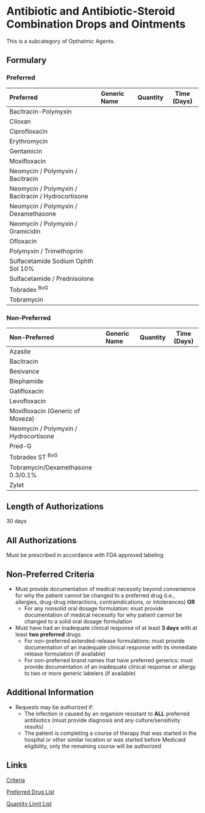 # Antibiotic and Antibiotic-Steroid Combination Drops and Ointments

This is a subcategory of Opthalmic Agents.

## Formulary

### Preferred

| Preferred                                    | Generic Name | Quantity | Time (Days) |
| :------------------------------------------- | :----------- | :------: | :---------: |
| Bacitracin-Polymyxin                         |              |          |             |
| Ciloxan                                      |              |          |             |
| Ciprofloxacin                                |              |          |             |
| Erythromycin                                 |              |          |             |
| Gentamicin                                   |              |          |             |
| Moxifloxacin                                 |              |          |             |
| Neomycin / Polymyxin / Bacitracin                |              |          |             |
| Neomycin / Polymyxin / Bacitracin / Hydrocortisone |              |          |             |
| Neomycin / Polymyxin / Dexamethasone             |              |          |             |
| Neomycin / Polymyxin / Gramicidin                |              |          |             |
| Ofloxacin                                    |              |          |             |
| Polymyxin / Trimethoprim                       |              |          |             |
| Sulfacetamide Sodium Ophth Sol 10%           |              |          |             |
| Sulfacetamide / Prednisolone                   |              |          |             |
| Tobradex <sup>BvG</sup>                                 |              |          |             |
| Tobramycin                                   |              |          |             |

### Non-Preferred

| Non-Preferred                     | Generic Name | Quantity | Time (Days) |
| :-------------------------------- | :----------- | :------: | :---------: |
| Azasite                           |              |          |             |
| Bacitracin                        |              |          |             |
| Besivance                         |              |          |             |
| Blephamide                        |              |          |             |
| Gatifloxacin                      |              |          |             |
| Levofloxacin                      |              |          |             |
| Moxifloxacin (Generic of Moxeza)  |              |          |             |
| Neomycin / Polymyxin / Hydrocortisone |              |          |             |
| Pred-G                            |              |          |             |
| Tobradex ST <sup>BvG</sup>                   |              |          |             |
| Tobramycin/Dexamethasone 0.3/0.1% |              |          |             |
| Zylet                             |              |          |             |

## Length of Authorizations

30 days

## All Authorizations

Must be prescribed in accordance with FDA approved labeling

## Non-Preferred Criteria

- Must provide documentation of medical necessity beyond convenience for why the patient cannot be changed to a preferred drug (i.e., allergies, drug-drug interactions, contraindications, or intolerances) **OR**
    - For any nonsolid oral dosage formulation: must provide documentation of medical necessity for why patient cannot be changed to a solid oral dosage formulation
- Must have had an inadequate clinical response of at least **3 days** with at least **two preferred** drugs
    - For non-preferred extended-release formulations: must provide documentation of an inadequate clinical response with its immediate release formulation (if available)
    - For non-preferred brand names that have preferred generics: must provide documentation of an inadequate clinical response or allergy to two or more generic labelers (if available)

## Additional Information

- Requests may be authorized if:
    - The infection is caused by an organism resistant to **ALL** preferred antibiotics (must provide diagnosis and any culture/sensitivity results)
    - The patient is completing a course of therapy that was started in the hospital or other similar location or was started before Medicaid eligibility, only the remaining course will be authorized

## Links

[Criteria](https://pharmacy.medicaid.ohio.gov/sites/default/files/20230101_UPDL%20_Criteria_APPROVED.pdf#page=84)

[Preferred Drug List](https://pharmacy.medicaid.ohio.gov/sites/default/files/20230101_UPDL_APPROVED_12.13.22.pdf#page=28)

[Quantity Limit List](https://pharmacy.medicaid.ohio.gov/sites/default/files/20230101_Ohio_Medicaid_Quantity_Document_APPROVED.pdf)
